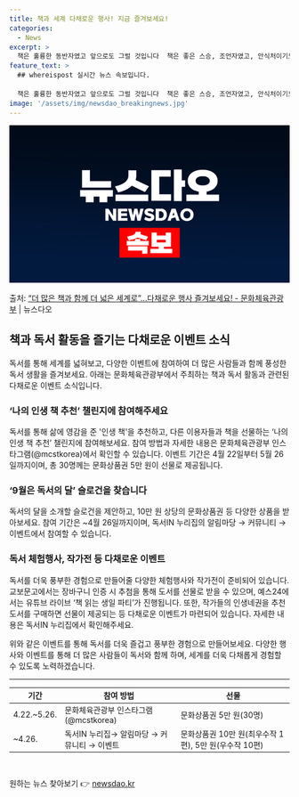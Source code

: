 ```yaml
---
title: 책과 세계 다채로운 행사! 지금 즐겨보세요!
categories:
  - News
excerpt: >
  책은 훌륭한 동반자였고 앞으로도 그럴 것입니다  책은 좋은 스승, 조언자였고, 안식처이기도 했으며, 소통의 …
feature_text: >
  ## whereispost 실시간 뉴스 속보입니다.

  책은 훌륭한 동반자였고 앞으로도 그럴 것입니다  책은 좋은 스승, 조언자였고, 안식처이기도 했으며, 소통의 …
image: '/assets/img/newsdao_breakingnews.jpg'
---
```


![뉴스다오 속보](/assets/img/newsdao_breakingnews.jpg)

<p>출처: <a href="https://newsdao.kr/3666" rel="dofollow">“더 많은 책과 함께 더 넓은 세계로”…다채로운 행사 즐겨보세요! - 문화체육관광부</a> | 뉴스다오</p>

<h2 data-ke-size="size26">책과 독서 활동을 즐기는 다채로운 이벤트 소식</h2>
<p data-ke-size="size16">독서를 통해 세계를 넓혀보고, 다양한 이벤트에 참여하여 더 많은 사람들과 함께 풍성한 독서 생활을 즐겨보세요. 아래는 문화체육관광부에서 주최하는 책과 독서 활동과 관련된 다채로운 이벤트 소식입니다.</p>

<h3>‘나의 인생 책 추천’ 챌린지에 참여해주세요</h3>
<p data-ke-size="size16">독서를 통해 삶에 영감을 준 '인생 책'을 추천하고, 다른 이용자들과 책을 선물하는 ‘나의 인생 책 추천’ 챌린지에 참여해보세요. 참여 방법과 자세한 내용은 문화체육관광부 인스타그램(@mcstkorea)에서 확인할 수 있습니다. 이벤트 기간은 4월 22일부터 5월 26일까지이며, 총 30명께는 문화상품권 5만 원이 선물로 제공됩니다.</p>

<h3>‘9월은 독서의 달’ 슬로건을 찾습니다</h3>
<p data-ke-size="size16">독서의 달을 소개할 슬로건을 제안하고, 10만 원 상당의 문화상품권 등 다양한 상품을 받아보세요. 참여 기간은 ~4월 26일까지이며, 독서IN 누리집의 알림마당 → 커뮤니티 → 이벤트에서 참여할 수 있습니다.</p>

<h3>독서 체험행사, 작가전 등 다채로운 이벤트</h3>
<p data-ke-size="size16">독서를 더욱 풍부한 경험으로 만들어줄 다양한 체험행사와 작가전이 준비되어 있습니다. 교보문고에서는 장바구니 인증 시 추첨을 통해 도서를 선물로 받을 수 있으며, 예스24에서는 유튜브 라이브 ‘책 읽는 생일 파티’가 진행됩니다. 또한, 작가들의 인생네권을 추천 도서를 구매하면 선물이 제공되는 등 다채로운 이벤트가 마련되어 있습니다. 자세한 내용은 독서IN 누리집에서 확인해주세요.</p>

<p data-ke-size="size16">위와 같은 이벤트를 통해 독서를 더욱 즐겁고 풍부한 경험으로 만들어보세요. 다양한 행사와 이벤트를 통해 더 많은 사람들이 독서와 함께 하며, 세계를 더욱 다채롭게 경험할 수 있도록 노력하겠습니다.</p>

<hr>

<table>
  <thead>
    <tr>
      <th>기간</th>
      <th>참여 방법</th>
      <th>선물</th>
    </tr>
  </thead>
  <tbody>
    <tr>
      <td>4.22.~5.26.</td>
      <td>문화체육관광부 인스타그램(@mcstkorea)</td>
      <td>문화상품권 5만 원(30명)</td>
    </tr>
    <tr>
      <td>~4.26.</td>
      <td>독서IN 누리집→ 알림마당 → 커뮤니티 → 이벤트</td>
      <td>문화상품권 10만 원(최우수작 1편), 5만 원(우수작 10편)</td>
    </tr>
  </tbody>
</table>

<p data-ke-size="size16">&nbsp;</p> 

원하는 뉴스 찾아보기 👉 <a href="https://newsdao.kr" rel="dofollow">newsdao.kr</a>


